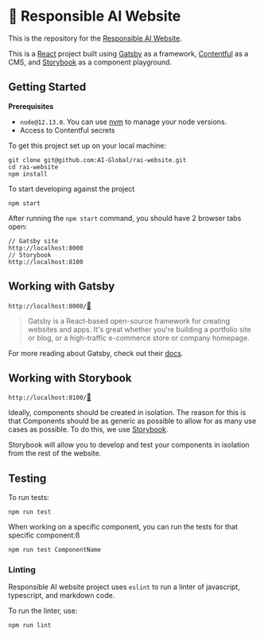 # 🤖 Responsible AI Website

This is the repository for the [Responsible AI Website](https://www.responsible.ai/).

This is a [React](https://reactjs.org/) project built using [Gatsby](https://www.gatsbyjs.com/) as a framework, [Contentful](https://www.contentful.com/) as a CMS, and [Storybook](https://storybook.js.org/) as a component playground.

## Getting Started

**Prerequisites**

- `node@12.13.0`. You can use [nvm](https://github.com/nvm-sh/nvm) to manage your node versions.
- Access to Contentful secrets

To get this project set up on your local machine:

```shell
git clone git@github.com:AI-Global/rai-website.git
cd rai-website
npm install
```

To start developing against the project

```shell
npm start
```

After running the `npm start` command, you should have 2 browser tabs open:

```shell
// Gatsby site
http://localhost:8000
// Storybook
http://localhost:8100
```

## Working with Gatsby

`http://localhost:8000/`[🔗](http://localhost:8000)

> Gatsby is a React-based open-source framework for creating websites and apps. It's great whether you're building a portfolio site or blog, or a high-traffic e-commerce store or company homepage.

For more reading about Gatsby, check out their [docs](https://www.gatsbyjs.com/docs/).

## Working with Storybook

`http://localhost:8100/`[🔗](http://localhost:8100)

Ideally, components should be created in isolation. The reason for this is that Components should be as generic as possible to allow for as many use cases as possible. To do this, we use [Storybook](https://storybook.js.org/).

Storybook will allow you to develop and test your components in isolation from the rest of the website.

## Testing

To run tests:

```shell
npm run test
```

When working on a specific component, you can run the tests for that specific component:ß

```shell
npm run test ComponentName
```

### Linting

Responsible AI website project uses `eslint` to run a linter of javascript, typescript, and markdown code.

To run the linter, use:

```
npm run lint
```
